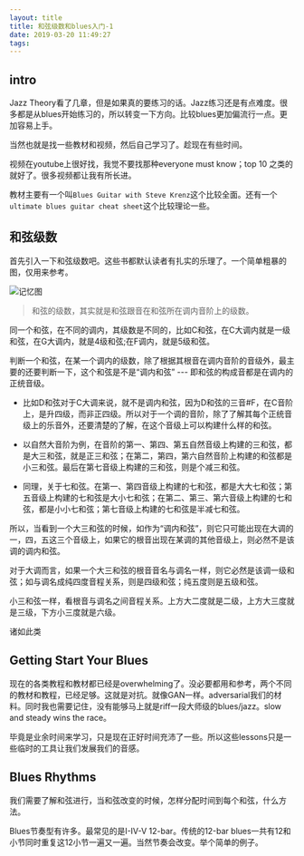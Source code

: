 ```yaml
---
layout: title
title: 和弦级数和blues入门-1
date: 2019-03-20 11:49:27
tags:
---
```


## intro

Jazz Theory看了几章，但是如果真的要练习的话。Jazz练习还是有点难度。很多都是从blues开始练习的，所以转变一下方向。比较blues更加偏流行一点。更加容易上手。

当然也就是找一些教材和视频，然后自己学习了。趁现在有些时间。

视频在youtube上很好找，我觉不要找那种everyone must know；top 10 之类的就好了。很多视频都让我有所长进。

教材主要有一个叫`Blues Guitar with Steve Krenz`这个比较全面。还有一个`ultimate blues guitar cheat sheet`这个比较理论一些。


## 和弦级数

首先引入一下和弦级数吧。这些书都默认读者有扎实的乐理了。一个简单粗暴的图，仅用来参考。

![记忆图](https://i.loli.net/2019/03/20/5c920d33c2b94.jpg)

> 和弦的级数，其实就是和弦跟音在和弦所在调内音阶上的级数。

同一个和弦，在不同的调内，其级数是不同的，比如C和弦，在C大调内就是一级和弦，在G大调内，就是4级和弦;在F调内，就是5级和弦。

判断一个和弦，在某一个调内的级数，除了根据其根音在调内音阶的音级外，最主要的还要判断一下，这个和弦是不是“调内和弦” --- 即和弦的构成音都是在调内的正统音级。

+ 比如D和弦对于C大调来说，就不是调内和弦，因为D和弦的三音#F，在C音阶上，是升四级，而非正四级。所以对于一个调的音阶，除了了解其每个正统音级上的乐音外，还要清楚的了解，在这个音级上可以构建什么样的和弦。

+ 以自然大音阶为例，在音阶的第一、第四、第五自然音级上构建的三和弦，都是大三和弦，就是正三和弦；在第二，第四，第六自然音阶上构建的和弦都是小三和弦。最后在第七音级上构建的三和弦，则是个减三和弦。

+ 同理，关于七和弦。在第一、第四音级上构建的七和弦，都是大大七和弦；第五音级上构建的七和弦是大小七和弦；在第二、第三、第六音级上构建的七和弦，都是小小七和弦；第七音级上构建的七和弦是半减七和弦。

所以，当看到一个大三和弦的时候，如作为“调内和弦”，则它只可能出现在大调的一，四，五这三个音级上，如果它的根音出现在某调的其他音级上，则必然不是该调的调内和弦。

对于大调而言，如果一个大三和弦的根音音名与调名一样，则它必然是该调一级和弦；如与调名成纯四度音程关系，则是四级和弦；纯五度则是五级和弦。

小三和弦一样，看根音与调名之间音程关系。上方大二度就是二级，上方大三度就是三级，下方小三度就是六级。

诸如此类

## Getting Start Your Blues

现在的各类教程和教材都已经是overwhelming了。没必要都用和参考，两个不同的教材和教程，已经足够。这就是对抗。就像GAN一样。adversarial我们的材料。同时我也需要记住，没有能够马上就是riff一段大师级的blues/jazz。slow and steady wins the race。 

毕竟是业余时间来学习，只是现在正好时间充沛了一些。所以这些lessons只是一些临时的工具让我们发展我们的音感。

## Blues Rhythms

我们需要了解和弦进行，当和弦改变的时候，怎样分配时间到每个和弦，什么方法。

Blues节奏型有许多。最常见的是I-IV-V 12-bar。传统的12-bar blues一共有12和小节同时重复这12小节一遍又一遍。当然节奏会改变。举个简单的例子。

